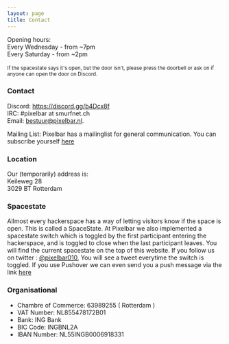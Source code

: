 ```yaml
---
layout: page
title: Contact
---
```


<p class="message">
  Opening hours: <br /> Every Wednesday - from ~7pm <br /> Every Saturday - from ~2pm <br /><br /><small>If the spacestate says it's open, but the door isn't, please press the doorbell or ask on if anyone can open the door on Discord.</small>
</p>

### Contact

Discord: <a href="https://discord.gg/b4Dcx8f">https://discord.gg/b4Dcx8f</a><br />
IRC: #pixelbar at smurfnet.ch<br />
Email: <a href="mailto:bestuur@pixelbar.nl">bestuur@pixelbar.nl.</a>

Mailing List: Pixelbar has a mailinglist for general communication. You can subscribe yourself <a href="https://www.pixelbar.nl/joinlist/">here</a>

### Location

Our (temporarily) address is:<br />
Keileweg 28<br />
3029 BT Rotterdam


### Spacestate

Allmost every hackerspace has a way of letting visitors know if the space is open. This is called a SpaceState. At Pixelbar we also implemented a spacestate switch which is toggled by the first participant entering the hackerspace, and is toggled to close when the last participant leaves. You will find the current spacestate on the top of this website. If you follow us on twitter : <a href="https://www.twitter.com/pixelbar010">@pixelbar010</a>, You will see a tweet everytime the switch is toggled. If you use Pushover we can even send you a push message via the link <a href="https://pushover.net/subscribe/PixelbarSpacestate-gbQgUDCwh2Yi8L5">here</a>

### Organisational

* Chambre of Commerce: 63989255 ( Rotterdam )
* VAT Number: NL855478172B01
* Bank: ING Bank
* BIC Code: INGBNL2A
* IBAN Number: NL55INGB0006918331
